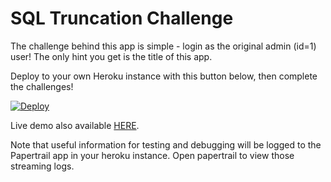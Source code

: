 # SQL Truncation Challenge

The challenge behind this app is simple - login as the original admin (id=1) user! The only hint you get is the title of this app.

Deploy to your own Heroku instance with this button below, then complete the challenges!

[![Deploy](https://www.herokucdn.com/deploy/button.png)](https://heroku.com/deploy)

Live demo also available [HERE](https://sql-truncation-challenge.herokuapp.com).

Note that useful information for testing and debugging will be logged to the Papertrail app in your heroku instance. Open papertrail to view those streaming logs.
